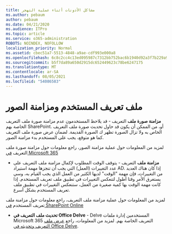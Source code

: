 ```yaml
---
title: مشاكل الأذونات أثناء عملية التهجر
ms.author: pebaum
author: pebaum
ms.date: 04/21/2020
ms.audience: ITPro
ms.topic: article
ms.service: o365-administration
ROBOTS: NOINDEX, NOFOLLOW
localization_priority: Normal
ms.assetid: cbec51a7-5513-4848-a9ae-cdf993e000a8
ms.openlocfilehash: 6c8c2cc4c13ed095987c7312bb752bac6b1940d92a3f7b229a99787273cb4883
ms.sourcegitcommit: b5f7da89a650d2915dc652449623c78be6247175
ms.translationtype: MT
ms.contentlocale: ar-SA
ms.lasthandoff: 08/05/2021
ms.locfileid: "54086583"
---
```

# <a name="user-profile-and-photo-synchronization"></a>ملف تعريف المستخدم ومزامنة الصور

 **مزامنة صورة ملف** التعريف - قد يلاحظ المستخدمون عدم مزامنة صورة ملف التعريف الخاصة بهم SharePoint. أو، من الممكن أن يكون قد حاول تحديث صورة ملف التعريف الخاص به ولا تزال الصورة تظهر ك الصورة القديمة. لضمان عرض صورة ملف التعريف كما هو متوقع، يجب على المستخدم بدء مزامنة الصور. 
  
لمزيد من المعلومات حول عملية مزامنة الصور، راجع معلومات حول مزامنة صورة ملف التعريف [في Microsoft 365](https://go.microsoft.com/fwlink/?linkid=2022634)
  
- **مزامنة ملف** التعريف - يتوقف الوقت المطلوب لإكمال مزامنة ملف التعريف على عدد التغييرات (العمل) التي يجب أن تنجزها مهمة استيراد AD. إذا كان هناك العديد من التغييرات، فإن مهمة "الوقت" لديها الكثير من العمل الذي يجب القيام به، وسي يستغرق الأمر وقتا أطول لتنعكس التغييرات في تطبيق ملف تعريف المستخدم. إذا كانت مهمة الوقت بها كمية صغيرة من العمل، ستنعكس التغييرات في تطبيق ملف تعريف المستخدم بشكل أسرع. 
  
لمزيد من المعلومات حول عملية مزامنة ملف التعريف، راجع معلومات حول مزامنة ملف تعريف المستخدم [في SharePoint Online](https://go.microsoft.com/fwlink/?linkid=2022639)
    
- **تحديث ملف التعريف في Office Delve** - Delve المستخدمين إدارة ملفات Microsoft 365 التعريف الخاصة بهم. لمزيد من المعلومات، راجع [عرض ملف التعريف وتحديثه في Office Delve](https://support.office.com/article/View-and-update-your-profile-in-Office-Delve-4e84343b-eedf-45a1-aeb9-8627ccca14ba).
    

